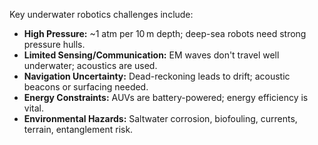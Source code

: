 Key underwater robotics challenges include:

- **High Pressure:** ~1 atm per 10 m depth; deep-sea robots need strong pressure hulls.
- **Limited Sensing/Communication:** EM waves don't travel well underwater; acoustics are used.
- **Navigation Uncertainty:** Dead-reckoning leads to drift; acoustic beacons or surfacing needed.
- **Energy Constraints:** AUVs are battery-powered; energy efficiency is vital.
- **Environmental Hazards:** Saltwater corrosion, biofouling, currents, terrain, entanglement risk.